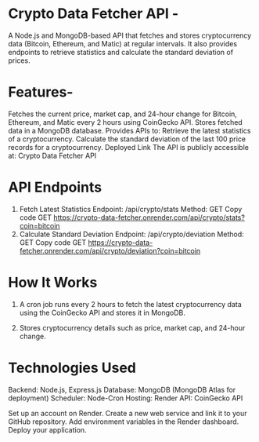 # Crypto Data Fetcher API -
A Node.js and MongoDB-based API that fetches and stores cryptocurrency data (Bitcoin, Ethereum, and Matic) at regular intervals. It also provides endpoints to retrieve statistics and calculate the standard deviation of prices.

# Features-
Fetches the current price, market cap, and 24-hour change for Bitcoin, Ethereum, and Matic every 2 hours using CoinGecko API.
Stores fetched data in a MongoDB database.
Provides APIs to:
Retrieve the latest statistics of a cryptocurrency.
Calculate the standard deviation of the last 100 price records for a cryptocurrency.
Deployed Link
The API is publicly accessible at:
Crypto Data Fetcher API

# API Endpoints
1. Fetch Latest Statistics
Endpoint: /api/crypto/stats
Method: GET
Copy code
GET https://crypto-data-fetcher.onrender.com/api/crypto/stats?coin=bitcoin
2. Calculate Standard Deviation
Endpoint: /api/crypto/deviation
Method: GET
Copy code
GET https://crypto-data-fetcher.onrender.com/api/crypto/deviation?coin=bitcoin

# How It Works
 1. A cron job runs every 2 hours to fetch the latest cryptocurrency data using the CoinGecko API and stores it in MongoDB.

 2. Stores cryptocurrency details such as price, market cap, and 24-hour change.


# Technologies Used
Backend: Node.js, Express.js
Database: MongoDB (MongoDB Atlas for deployment)
Scheduler: Node-Cron
Hosting: Render
API: CoinGecko API



Set up an account on Render.
Create a new web service and link it to your GitHub repository.
Add environment variables in the Render dashboard.
Deploy your application.

